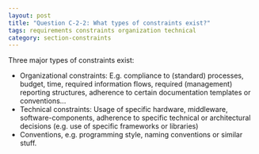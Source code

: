```yaml
---
layout: post
title: "Question C-2-2: What types of constraints exist?"
tags: requirements constraints organization technical
category: section-constraints
---
```


Three major types of constraints exist:

* Organizational constraints: E.g. compliance to (standard) processes, budget, time, required information flows, required (management) reporting structures, adherence to certain documentation templates or conventions...
* Technical constraints: Usage of specific hardware, middleware, software-components, adherence
to specific technical or architectural decisions (e.g. use of specific frameworks or libraries)
* Conventions, e.g. programming style, naming conventions or similar stuff.

